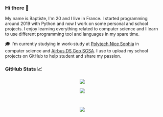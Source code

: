 ### Hi there 👋

My name is Baptiste, I'm 20 and I live in France. 
I started programming around 2019 with Python and now I work on some personal and school projects. 
I enjoy learning everything related to computer science and I learn to use different programming tool and languages in my spare time.

🎓 I'm currently studying in work-study at [Polytech Nice Sophia](https://polytech.univ-cotedazur.fr/) in computer science and [Airbus DS Geo SGSA](https://intelligence-airbusds.com/).
I use to upload my school projects on GitHub to help student and share my passion.

### GitHub Stats 📈

<p align="center">
  <img align="center" src="https://github-readme-streak-stats.herokuapp.com/?user=BaptisteLacroix&theme=gotham&hide_border=false">
</p>

<p align="center">
  <img align="center" src="https://github-readme-stats.vercel.app/api?username=BaptisteLacroix&show_icons=true&theme=great-gatsby">
</p>
<br >

<p align="center">
  <img align="center" src="https://github-readme-stats.vercel.app/api/top-langs/?username=BaptisteLacroix&langs_count=11&theme=algolia">
</p>

<!--
**BaptisteLacroix/BaptisteLacroix** is a ✨ _special_ ✨ repository because its `README.md` (this file) appears on your GitHub profile.

Here are some ideas to get you started:

- 🔭 I’m currently working on ...
- 🌱 I’m currently learning ...
- 👯 I’m looking to collaborate on ...
- 🤔 I’m looking for help with ...
- 💬 Ask me about ...
- 📫 How to reach me: ...
- 😄 Pronouns: ...
- ⚡ Fun fact: ...
-->
